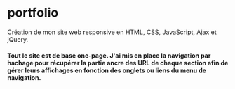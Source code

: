 # portfolio
Création de mon site web responsive en HTML, CSS, JavaScript, Ajax et jQuery.  

#### Tout le site est de base one-page. J'ai mis en place la navigation par hachage pour récupérer la partie ancre des URL de chaque section afin de gérer leurs affichages en fonction des onglets ou liens du menu de navigation.
